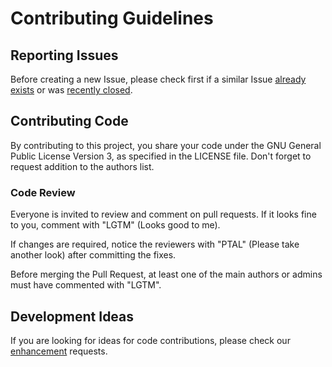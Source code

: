 # Contributing Guidelines

## Reporting Issues

Before creating a new Issue, please check first if a similar Issue 
[already exists](https://github.com/INSIGNEO/PyPeCT2S/issues?state=open) 
or was 
[recently closed](https://github.com/INSIGNEO/PyPeCT2S/issues?direction=desc&page=1&sort=updated&state=closed).

## Contributing Code

By contributing to this project, you share your code under the GNU General Public License Version 3, 
as specified in the LICENSE file.
Don't forget to request addition to the authors list.

### Code Review

Everyone is invited to review and comment on pull requests.
If it looks fine to you, comment with "LGTM" (Looks good to me).

If changes are required, notice the reviewers with "PTAL" (Please take another look) after committing the fixes.

Before merging the Pull Request, at least one of the main authors or admins must have commented with "LGTM".

## Development Ideas

If you are looking for ideas for code contributions, please check our 
[enhancement](https://github.com/INSIGNEO/PyPeCT2S/labels/enhancement) requests.